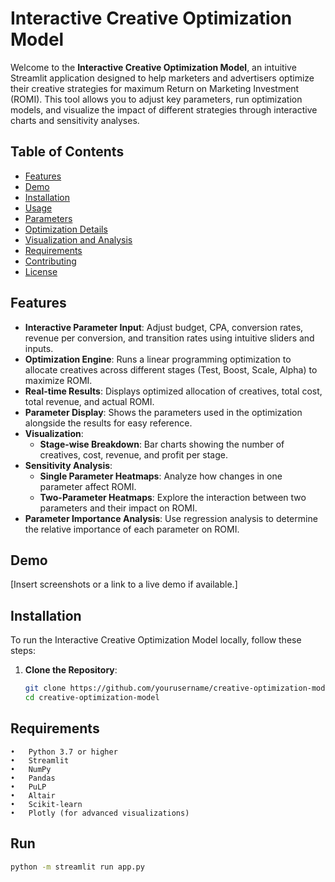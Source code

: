 # Interactive Creative Optimization Model

Welcome to the **Interactive Creative Optimization Model**, an intuitive Streamlit application designed to help marketers and advertisers optimize their creative strategies for maximum Return on Marketing Investment (ROMI). This tool allows you to adjust key parameters, run optimization models, and visualize the impact of different strategies through interactive charts and sensitivity analyses.

## Table of Contents

- [Features](#features)
- [Demo](#demo)
- [Installation](#installation)
- [Usage](#usage)
- [Parameters](#parameters)
- [Optimization Details](#optimization-details)
- [Visualization and Analysis](#visualization-and-analysis)
- [Requirements](#requirements)
- [Contributing](#contributing)
- [License](#license)

## Features

- **Interactive Parameter Input**: Adjust budget, CPA, conversion rates, revenue per conversion, and transition rates using intuitive sliders and inputs.
- **Optimization Engine**: Runs a linear programming optimization to allocate creatives across different stages (Test, Boost, Scale, Alpha) to maximize ROMI.
- **Real-time Results**: Displays optimized allocation of creatives, total cost, total revenue, and actual ROMI.
- **Parameter Display**: Shows the parameters used in the optimization alongside the results for easy reference.
- **Visualization**:
  - **Stage-wise Breakdown**: Bar charts showing the number of creatives, cost, revenue, and profit per stage.
- **Sensitivity Analysis**:
  - **Single Parameter Heatmaps**: Analyze how changes in one parameter affect ROMI.
  - **Two-Parameter Heatmaps**: Explore the interaction between two parameters and their impact on ROMI.
- **Parameter Importance Analysis**: Use regression analysis to determine the relative importance of each parameter on ROMI.

## Demo

[Insert screenshots or a link to a live demo if available.]

## Installation

To run the Interactive Creative Optimization Model locally, follow these steps:

1. **Clone the Repository**:

   ```bash
   git clone https://github.com/yourusername/creative-optimization-model.git
   cd creative-optimization-model
## Requirements
	•	Python 3.7 or higher
	•	Streamlit
	•	NumPy
	•	Pandas
	•	PuLP
	•	Altair
	•	Scikit-learn
	•	Plotly (for advanced visualizations)
## Run
  ```bash
  python -m streamlit run app.py
